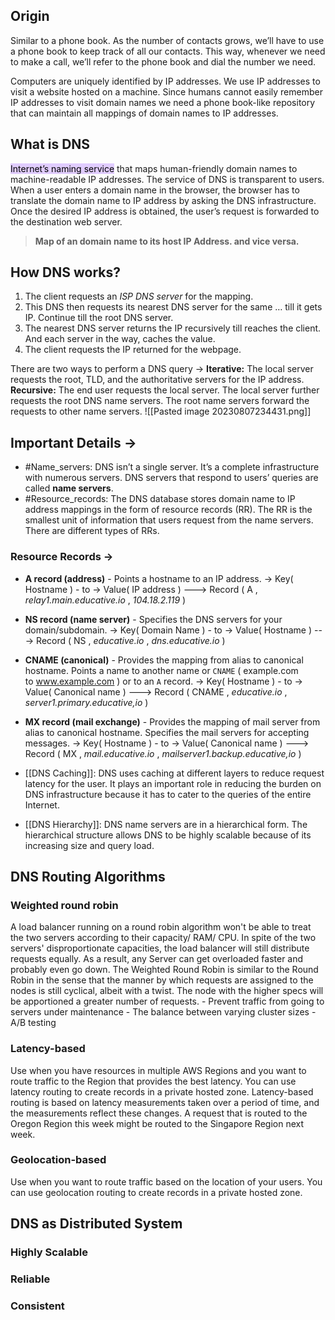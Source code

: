 ## Origin
Similar to a phone book. As the number of contacts grows, we’ll have to use a phone book to keep track of all our contacts. This way, whenever we need to make a call, we’ll refer to the phone book and dial the number we need.

Computers are uniquely identified by IP addresses. We use IP addresses to visit a website hosted on a machine. Since humans cannot easily remember IP addresses to visit domain names we need a phone book-like repository that can maintain all mappings of domain names to IP addresses. 

## What is DNS
<mark style="background: #D2B3FFA6;">Internet’s naming service</mark> that maps human-friendly domain names to machine-readable IP addresses. The service of DNS is transparent to users. When a user enters a domain name in the browser, the browser has to translate the domain name to IP address by asking the DNS infrastructure. Once the desired IP address is obtained, the user’s request is forwarded to the destination web server.

> **Map of an domain name to its host IP Address. and vice versa.**

## How DNS works?
1. The client requests an _ISP DNS server_ for the mapping.
2. This DNS then requests its nearest DNS server for the same … till it gets IP. Continue till the root DNS server.
3. The nearest DNS server returns the IP recursively till reaches the client. And each server in the way, caches the value.
4. The client requests the IP returned for the webpage.

There are two ways to perform a DNS query ->
	**Iterative:** The local server requests the root, TLD, and the authoritative servers for the IP address.
	**Recursive:** The end user requests the local server. The local server further requests the root DNS name servers. The root name servers forward the requests to other name servers.
![[Pasted image 20230807234431.png]]
## Important Details → 
- #Name_servers: DNS isn’t a single server. It’s a complete infrastructure with numerous servers. DNS servers that respond to users’ queries are called **name servers**.
- #Resource_records: The DNS database stores domain name to IP address mappings in the form of resource records (RR). The RR is the smallest unit of information that users request from the name servers. There are different types of RRs.
### Resource Records →
- **A record (address)** - Points a hostname to an IP address.
	-> Key( Hostname ) - to -> Value( IP address ) 
	---> Record ( A , *relay1.main.educative.io* , *104.18.2.119* )

- **NS record (name server)** - Specifies the DNS servers for your domain/subdomain.
	-> Key( Domain Name ) - to -> Value( Hostname ) 
	---> Record ( NS , *educative.io* , *dns.educative.io* )

- **CNAME (canonical)** - Provides the mapping from alias to canonical hostname. Points a name to another name or `CNAME` ( example.com to www.example.com ) or to an `A` record.
	-> Key( Hostname ) - to -> Value( Canonical name ) 
	---> Record ( CNAME , *educative.io* , *server1.primary.educative,io* )

- **MX record (mail exchange)** - Provides the mapping of mail server from alias to canonical hostname. Specifies the mail servers for accepting messages.
	-> Key( Hostname ) - to -> Value( Canonical name ) 
	---> Record ( MX , *mail.educative.io* , *mailserver1.backup.educative,io* )

- [[DNS Caching]]: DNS uses caching at different layers to reduce request latency for the user. It plays an important role in reducing the burden on DNS infrastructure because it has to cater to the queries of the entire Internet.
- [[DNS Hierarchy]]: DNS name servers are in a hierarchical form. The hierarchical structure allows DNS to be highly scalable because of its increasing size and query load.

## DNS Routing Algorithms
### Weighted round robin 
A load balancer running on a round robin algorithm won't be able to treat the two servers according to their capacity/ RAM/ CPU. In spite of the two servers' disproportionate capacities, the load balancer will still distribute requests equally. As a result, any Server can get overloaded faster and probably even go down. The Weighted Round Robin is similar to the Round Robin in the sense that the manner by which requests are assigned to the nodes is still cyclical, albeit with a twist. The node with the higher specs will be apportioned a greater number of requests.
    - Prevent traffic from going to servers under maintenance
    - The balance between varying cluster sizes
    - A/B testing
### Latency-based
Use when you have resources in multiple AWS Regions and you want to route traffic to the Region that provides the best latency. You can use latency routing to create records in a private hosted zone. Latency-based routing is based on latency measurements taken over a period of time, and the measurements reflect these changes. A request that is routed to the Oregon Region this week might be routed to the Singapore Region next week.
### Geolocation-based 
Use when you want to route traffic based on the location of your users. You can use geolocation routing to create records in a private hosted zone.

## DNS as Distributed System

### Highly Scalable

### Reliable

### Consistent

